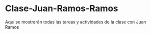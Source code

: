 # Clase-Juan-Ramos-Ramos

Aquí se mostrarán todas las tareas y actividades de la clase con Juan Ramos
